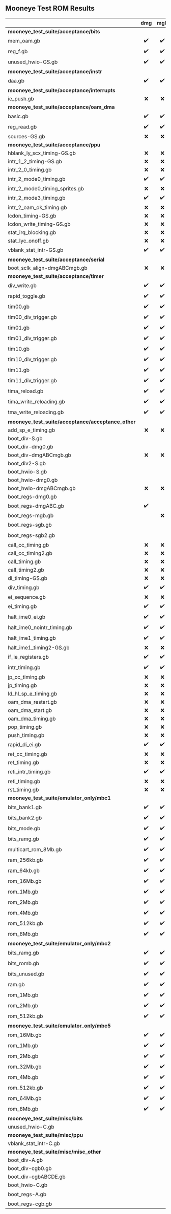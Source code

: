 ## Mooneye Test ROM Results

|                                                                          | dmg  | mgb  | gbc  | gba  | sgb  | sgb2 |
|--------------------------------------------------------------------------|:----:|:----:|:----:|:----:|:----:|:----:|
| **mooneye_test_suite/acceptance/bits**                                   |      |      |      |      |      |      |
| mem_oam.gb                                                               |  ✔️   |  ✔️   |  ✔️   |  ✔️   |  ✔️   |  ✔️   |
| reg_f.gb                                                                 |  ✔️   |  ✔️   |  ✔️   |  ✔️   |  ✔️   |  ✔️   |
| unused_hwio-GS.gb                                                        |  ✔️   |  ✔️   |      |      |  ✔️   |  ✔️   |
| **mooneye_test_suite/acceptance/instr**                                  |      |      |      |      |      |      |
| daa.gb                                                                   |  ✔️   |  ✔️   |  ✔️   |  ✔️   |  ✔️   |  ✔️   |
| **mooneye_test_suite/acceptance/interrupts**                             |      |      |      |      |      |      |
| ie_push.gb                                                               |  ❌   |  ❌   |  ❌   |  ❌   |  ❌   |  ❌   |
| **mooneye_test_suite/acceptance/oam_dma**                                |      |      |      |      |      |      |
| basic.gb                                                                 |  ✔️   |  ✔️   |  ✔️   |  ✔️   |  ✔️   |  ✔️   |
| reg_read.gb                                                              |  ✔️   |  ✔️   |  ✔️   |  ✔️   |  ✔️   |  ✔️   |
| sources-GS.gb                                                            |  ❌   |  ❌   |      |      |  ❌   |  ❌   |
| **mooneye_test_suite/acceptance/ppu**                                    |      |      |      |      |      |      |
| hblank_ly_scx_timing-GS.gb                                               |  ❌   |  ❌   |      |      |  ❌   |  ❌   |
| intr_1_2_timing-GS.gb                                                    |  ❌   |  ❌   |      |      |  ❌   |  ❌   |
| intr_2_0_timing.gb                                                       |  ❌   |  ❌   |  ❌   |  ❌   |  ❌   |  ❌   |
| intr_2_mode0_timing.gb                                                   |  ✔️   |  ✔️   |  ✔️   |  ✔️   |  ✔️   |  ✔️   |
| intr_2_mode0_timing_sprites.gb                                           |  ❌   |  ❌   |  ❌   |  ❌   |  ❌   |  ❌   |
| intr_2_mode3_timing.gb                                                   |  ✔️   |  ✔️   |  ✔️   |  ✔️   |  ✔️   |  ✔️   |
| intr_2_oam_ok_timing.gb                                                  |  ❌   |  ❌   |  ❌   |  ❌   |  ❌   |  ❌   |
| lcdon_timing-GS.gb                                                       |  ❌   |  ❌   |      |      |  ❌   |  ❌   |
| lcdon_write_timing-GS.gb                                                 |  ❌   |  ❌   |      |      |  ❌   |  ❌   |
| stat_irq_blocking.gb                                                     |  ❌   |  ❌   |  ❌   |  ❌   |  ❌   |  ❌   |
| stat_lyc_onoff.gb                                                        |  ❌   |  ❌   |  ❌   |  ❌   |  ❌   |  ❌   |
| vblank_stat_intr-GS.gb                                                   |  ✔️   |  ✔️   |      |      |  ✔️   |  ✔️   |
| **mooneye_test_suite/acceptance/serial**                                 |      |      |      |      |      |      |
| boot_sclk_align-dmgABCmgb.gb                                             |  ❌   |  ❌   |      |      |      |      |
| **mooneye_test_suite/acceptance/timer**                                  |      |      |      |      |      |      |
| div_write.gb                                                             |  ✔️   |  ✔️   |  ✔️   |  ✔️   |  ✔️   |  ✔️   |
| rapid_toggle.gb                                                          |  ✔️   |  ✔️   |  ✔️   |  ✔️   |  ✔️   |  ✔️   |
| tim00.gb                                                                 |  ✔️   |  ✔️   |  ✔️   |  ✔️   |  ✔️   |  ✔️   |
| tim00_div_trigger.gb                                                     |  ✔️   |  ✔️   |  ✔️   |  ✔️   |  ✔️   |  ✔️   |
| tim01.gb                                                                 |  ✔️   |  ✔️   |  ✔️   |  ✔️   |  ✔️   |  ✔️   |
| tim01_div_trigger.gb                                                     |  ✔️   |  ✔️   |  ✔️   |  ✔️   |  ✔️   |  ✔️   |
| tim10.gb                                                                 |  ✔️   |  ✔️   |  ✔️   |  ✔️   |  ✔️   |  ✔️   |
| tim10_div_trigger.gb                                                     |  ✔️   |  ✔️   |  ✔️   |  ✔️   |  ✔️   |  ✔️   |
| tim11.gb                                                                 |  ✔️   |  ✔️   |  ✔️   |  ✔️   |  ✔️   |  ✔️   |
| tim11_div_trigger.gb                                                     |  ✔️   |  ✔️   |  ✔️   |  ✔️   |  ✔️   |  ✔️   |
| tima_reload.gb                                                           |  ✔️   |  ✔️   |  ✔️   |  ✔️   |  ✔️   |  ✔️   |
| tima_write_reloading.gb                                                  |  ✔️   |  ✔️   |  ✔️   |  ✔️   |  ✔️   |  ✔️   |
| tma_write_reloading.gb                                                   |  ✔️   |  ✔️   |  ✔️   |  ✔️   |  ✔️   |  ✔️   |
| **mooneye_test_suite/acceptance/acceptance_other**                       |      |      |      |      |      |      |
| add_sp_e_timing.gb                                                       |  ❌   |  ❌   |  ❌   |  ❌   |  ❌   |  ❌   |
| boot_div-S.gb                                                            |      |      |      |      |  ❌   |  ❌   |
| boot_div-dmg0.gb                                                         |      |      |      |      |      |      |
| boot_div-dmgABCmgb.gb                                                    |  ❌   |  ❌   |      |      |      |      |
| boot_div2-S.gb                                                           |      |      |      |      |  ❌   |  ❌   |
| boot_hwio-S.gb                                                           |      |      |      |      |  ❌   |  ❌   |
| boot_hwio-dmg0.gb                                                        |      |      |      |      |      |      |
| boot_hwio-dmgABCmgb.gb                                                   |  ❌   |  ❌   |      |      |      |      |
| boot_regs-dmg0.gb                                                        |      |      |      |      |      |      |
| boot_regs-dmgABC.gb                                                      |  ✔️   |      |      |      |      |      |
| boot_regs-mgb.gb                                                         |      |  ❌   |      |      |      |      |
| boot_regs-sgb.gb                                                         |      |      |      |      |  ✔️   |      |
| boot_regs-sgb2.gb                                                        |      |      |      |      |      |  ✔️   |
| call_cc_timing.gb                                                        |  ❌   |  ❌   |  ❌   |  ❌   |  ❌   |  ❌   |
| call_cc_timing2.gb                                                       |  ❌   |  ❌   |  ❌   |  ❌   |  ❌   |  ❌   |
| call_timing.gb                                                           |  ❌   |  ❌   |  ❌   |  ❌   |  ❌   |  ❌   |
| call_timing2.gb                                                          |  ❌   |  ❌   |  ❌   |  ❌   |  ❌   |  ❌   |
| di_timing-GS.gb                                                          |  ❌   |  ❌   |      |      |  ❌   |  ❌   |
| div_timing.gb                                                            |  ✔️   |  ✔️   |  ✔️   |  ✔️   |  ✔️   |  ✔️   |
| ei_sequence.gb                                                           |  ❌   |  ❌   |  ❌   |  ❌   |  ❌   |  ❌   |
| ei_timing.gb                                                             |  ✔️   |  ✔️   |  ✔️   |  ✔️   |  ✔️   |  ✔️   |
| halt_ime0_ei.gb                                                          |  ✔️   |  ✔️   |  ✔️   |  ✔️   |  ✔️   |  ✔️   |
| halt_ime0_nointr_timing.gb                                               |  ✔️   |  ✔️   |  ✔️   |  ✔️   |  ✔️   |  ✔️   |
| halt_ime1_timing.gb                                                      |  ✔️   |  ✔️   |  ✔️   |  ✔️   |  ✔️   |  ✔️   |
| halt_ime1_timing2-GS.gb                                                  |  ❌   |  ❌   |      |      |  ❌   |  ❌   |
| if_ie_registers.gb                                                       |  ✔️   |  ✔️   |  ✔️   |  ✔️   |  ✔️   |  ✔️   |
| intr_timing.gb                                                           |  ✔️   |  ✔️   |  ✔️   |  ✔️   |  ✔️   |  ✔️   |
| jp_cc_timing.gb                                                          |  ❌   |  ❌   |  ❌   |  ❌   |  ❌   |  ❌   |
| jp_timing.gb                                                             |  ❌   |  ❌   |  ❌   |  ❌   |  ❌   |  ❌   |
| ld_hl_sp_e_timing.gb                                                     |  ❌   |  ❌   |  ❌   |  ❌   |  ❌   |  ❌   |
| oam_dma_restart.gb                                                       |  ❌   |  ❌   |  ❌   |  ❌   |  ❌   |  ❌   |
| oam_dma_start.gb                                                         |  ❌   |  ❌   |  ❌   |  ❌   |  ❌   |  ❌   |
| oam_dma_timing.gb                                                        |  ❌   |  ❌   |  ❌   |  ❌   |  ❌   |  ❌   |
| pop_timing.gb                                                            |  ❌   |  ❌   |  ❌   |  ❌   |  ❌   |  ❌   |
| push_timing.gb                                                           |  ❌   |  ❌   |  ❌   |  ❌   |  ❌   |  ❌   |
| rapid_di_ei.gb                                                           |  ✔️   |  ✔️   |  ✔️   |  ✔️   |  ✔️   |  ✔️   |
| ret_cc_timing.gb                                                         |  ❌   |  ❌   |  ❌   |  ❌   |  ❌   |  ❌   |
| ret_timing.gb                                                            |  ❌   |  ❌   |  ❌   |  ❌   |  ❌   |  ❌   |
| reti_intr_timing.gb                                                      |  ✔️   |  ✔️   |  ✔️   |  ✔️   |  ✔️   |  ✔️   |
| reti_timing.gb                                                           |  ❌   |  ❌   |  ❌   |  ❌   |  ❌   |  ❌   |
| rst_timing.gb                                                            |  ❌   |  ❌   |  ❌   |  ❌   |  ❌   |  ❌   |
| **mooneye_test_suite/emulator_only/mbc1**                                |      |      |      |      |      |      |
| bits_bank1.gb                                                            |  ✔️   |  ✔️   |  ✔️   |  ✔️   |  ✔️   |  ✔️   |
| bits_bank2.gb                                                            |  ✔️   |  ✔️   |  ✔️   |  ✔️   |  ✔️   |  ✔️   |
| bits_mode.gb                                                             |  ✔️   |  ✔️   |  ✔️   |  ✔️   |  ✔️   |  ✔️   |
| bits_ramg.gb                                                             |  ✔️   |  ✔️   |  ✔️   |  ✔️   |  ✔️   |  ✔️   |
| multicart_rom_8Mb.gb                                                     |  ✔️   |  ✔️   |  ✔️   |  ✔️   |  ✔️   |  ✔️   |
| ram_256kb.gb                                                             |  ✔️   |  ✔️   |  ✔️   |  ✔️   |  ✔️   |  ✔️   |
| ram_64kb.gb                                                              |  ✔️   |  ✔️   |  ✔️   |  ✔️   |  ✔️   |  ✔️   |
| rom_16Mb.gb                                                              |  ✔️   |  ✔️   |  ✔️   |  ✔️   |  ✔️   |  ✔️   |
| rom_1Mb.gb                                                               |  ✔️   |  ✔️   |  ✔️   |  ✔️   |  ✔️   |  ✔️   |
| rom_2Mb.gb                                                               |  ✔️   |  ✔️   |  ✔️   |  ✔️   |  ✔️   |  ✔️   |
| rom_4Mb.gb                                                               |  ✔️   |  ✔️   |  ✔️   |  ✔️   |  ✔️   |  ✔️   |
| rom_512kb.gb                                                             |  ✔️   |  ✔️   |  ✔️   |  ✔️   |  ✔️   |  ✔️   |
| rom_8Mb.gb                                                               |  ✔️   |  ✔️   |  ✔️   |  ✔️   |  ✔️   |  ✔️   |
| **mooneye_test_suite/emulator_only/mbc2**                                |      |      |      |      |      |      |
| bits_ramg.gb                                                             |  ✔️   |  ✔️   |  ✔️   |  ✔️   |  ✔️   |  ✔️   |
| bits_romb.gb                                                             |  ✔️   |  ✔️   |  ✔️   |  ✔️   |  ✔️   |  ✔️   |
| bits_unused.gb                                                           |  ✔️   |  ✔️   |  ✔️   |  ✔️   |  ✔️   |  ✔️   |
| ram.gb                                                                   |  ✔️   |  ✔️   |  ✔️   |  ✔️   |  ✔️   |  ✔️   |
| rom_1Mb.gb                                                               |  ✔️   |  ✔️   |  ✔️   |  ✔️   |  ✔️   |  ✔️   |
| rom_2Mb.gb                                                               |  ✔️   |  ✔️   |  ✔️   |  ✔️   |  ✔️   |  ✔️   |
| rom_512kb.gb                                                             |  ✔️   |  ✔️   |  ✔️   |  ✔️   |  ✔️   |  ✔️   |
| **mooneye_test_suite/emulator_only/mbc5**                                |      |      |      |      |      |      |
| rom_16Mb.gb                                                              |  ✔️   |  ✔️   |  ✔️   |  ✔️   |  ✔️   |  ✔️   |
| rom_1Mb.gb                                                               |  ✔️   |  ✔️   |  ✔️   |  ✔️   |  ✔️   |  ✔️   |
| rom_2Mb.gb                                                               |  ✔️   |  ✔️   |  ✔️   |  ✔️   |  ✔️   |  ✔️   |
| rom_32Mb.gb                                                              |  ✔️   |  ✔️   |  ✔️   |  ✔️   |  ✔️   |  ✔️   |
| rom_4Mb.gb                                                               |  ✔️   |  ✔️   |  ✔️   |  ✔️   |  ✔️   |  ✔️   |
| rom_512kb.gb                                                             |  ✔️   |  ✔️   |  ✔️   |  ✔️   |  ✔️   |  ✔️   |
| rom_64Mb.gb                                                              |  ✔️   |  ✔️   |  ✔️   |  ✔️   |  ✔️   |  ✔️   |
| rom_8Mb.gb                                                               |  ✔️   |  ✔️   |  ✔️   |  ✔️   |  ✔️   |  ✔️   |
| **mooneye_test_suite/misc/bits**                                         |      |      |      |      |      |      |
| unused_hwio-C.gb                                                         |      |      |  ❌   |  ❌   |      |      |
| **mooneye_test_suite/misc/ppu**                                          |      |      |      |      |      |      |
| vblank_stat_intr-C.gb                                                    |      |      |  ❌   |  ❌   |      |      |
| **mooneye_test_suite/misc/misc_other**                                   |      |      |      |      |      |      |
| boot_div-A.gb                                                            |      |      |      |  ❌   |      |      |
| boot_div-cgb0.gb                                                         |      |      |      |      |      |      |
| boot_div-cgbABCDE.gb                                                     |      |      |      |      |      |      |
| boot_hwio-C.gb                                                           |      |      |  ❌   |  ❌   |      |      |
| boot_regs-A.gb                                                           |      |      |      |  ✔️   |      |      |
| boot_regs-cgb.gb                                                         |      |      |      |      |      |      |

